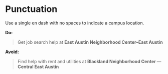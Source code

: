 # Punctuation

Use a single en dash with no spaces to indicate a campus location.

**Do:**

> Get job search help at **East Austin Neighborhood Center–East Austin**

**Avoid:**

> Find help with rent and utilities at **Blackland Neighborhood Center — Central East Austin**

